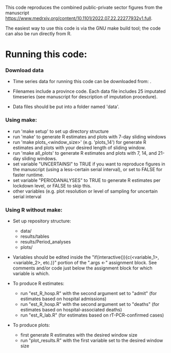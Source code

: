 This code reproduces the combined public-private sector figures from the manuscript https://www.medrxiv.org/content/10.1101/2022.07.22.22277932v1.full.

The easiest way to use this code is via the GNU make build tool; the code can also be run directly from R.

# Running this code:

### Download data

- Time series data for running this code can be downloaded from: .

- Filenames include a province code. Each data file includes 25 imputated timeseries (see manuscript for description of imputation procedure).

- Data files should be put into a folder named 'data'.

### Using make:
- run 'make setup' to set up directory structure
- run 'make' to generate R estimates and plots with 7-day sliding windows
- run 'make plots_<window_size>' (e.g. 'plots_14') for generate R estimates and plots with your desired length of sliding window.
- run 'make all_plots' to generate R estimates and plots with 7, 14, and 21-day sliding windows.
- set variable "UNCERTAINSI" to TRUE if you want to reproduce figures in the manuscript (using a less-certain serial interval), or set to FALSE for faster runtime.
- set variable "PERIODANALYSES" to TRUE to generate R estimates per lockdown level, or FALSE to skip this.
- other variables (e.g. plot resolution or level of sampling for uncertain serial interval 

### Using R without make:
- Set up repository structure:
	- data/
	- results/tables
	- results/Period_analyses
	- plots/

- Variables should be edited inside the "if(interactive()){c(<variable_1>, <variable_2>, etc.)}" portion of the ".args <-" assignment block. See comments and/or code just below the assignment block for which variable is which.

- To produce R estimates:
	- run "est_R_hosp.R" with the second argument set to "admit" (for estimates based on hospital admissions)
	- run "est_R_hosp.R" with the second argument set to "deaths" (for estimates based on hospital-associated deaths)
	- run "est_R_lab.R" (for estimates based  on rT-PCR-confirmed cases)
- To produce plots:
	- first generate R estimates with the desired window size
	- run "plot_results.R" with the first variable set to the desired window size
	